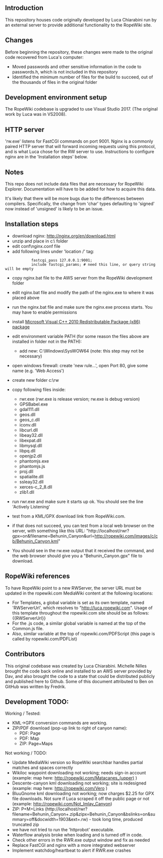 ## Introduction

This repository houses code originally developed by Luca Chiarabini run by an external server to provide additional functionality to the RopeWiki site.

## Changes

Before beginning the repository, these changes were made to the original code recovered from Luca's computer:
* Moved passwords and other sensitive information in the code to passwords.h, which is not included in this repository
* Identified the minimum number of files for the build to succeed, out of the thousands of files in the original folder

## Development environment setup

The RopeWiki codebase is upgraded to use Visual Studio 2017. (The original work by Luca was in VS2008).

## HTTP server

'rw.exe' listens for FastCGI commands on port 9001. Nginx is a commonly paired HTTP server that will forward incoming requests using this protocol, and is what Luca chose for the RW server to use. Instructions to configure nginx are in the 'Installation steps' below.

## Notes

This repo does not include data files that are necessary for RopeWiki Explorer.  Documentation will have to be added for how to acquire this data.

It's likely that there will be more bugs due to the differences between compilers. Specifically, the change from 'char' types defaulting to 'signed' now instead of 'unsigned' is likely to be an issue.

## Installation steps

* download nginx:  http://nginx.org/en/download.html
* unzip and place in c:\ folder
* edit conf\nginx.conf file
* add following lines under 'location /' tag:
```
            fastcgi_pass 127.0.0.1:9001;
            include fastcgi_params; # need this line, or query string will be empty
```

* copy nginx.bat file to the AWS server from the RopeWiki development folder
* edit nginx.bat file and modify the path of the nginx.exe to where it was placed above
* run the nginx.bat file and make sure the nginx.exe process starts. You may have to enable permissions

* install [Microsoft Visual C++ 2010 Redistributable Package (x86) package](https://www.microsoft.com/en-us/download/details.aspx?id=5555)
* edit environment variable PATH (for some reason the files above are installed in folder not in the PATH):
  * add new: C:\Windows\SysWOW64 (note: this step may not be necessary)
* open windows firewall: create 'new rule...', open Port 80, give some name (e.g. 'Web Access')
* create new folder c:\rw
* copy following files inside:
  * rwr.exe  (rwr.exe is release version; rw.exe is debug version)
  * GPSBabel.exe
  * gdal111.dll
  * geos.dll
  * geos_c.dll
  * iconv.dll
  * libcurl.dll
  * libeay32.dll
  * libexpat.dll
  * libmysql.dll
  * libpq.dll
  * openjp2.dll
  * phantomjs.exe
  * phantomjs.js
  * proj.dll
  * spatialite.dll
  * ssleay32.dll
  * xerces-c_2_8.dll
  * zlib1.dll

* run rwr.exe and make sure it starts up ok. You should see the line 'Actively Listening'
* test from a KML/GPX download link from RopeWiki.com.
* if that does not succeed, you can test from a local web browser on the server, with something like this URL: "http://localhost/rwr?gpx=on&filename=Behunin_Canyon&url=http://ropewiki.com/images/c/cb/Behunin_Canyon.kml"
* You should see in the rw.exe output that it received the command, and the web browser should give you a "Behunin_Canyon.gpx" file to download.

## RopeWiki references

To have RopeWiki point to a new RWServer, the server URL must be updated in the ropewiki.com MediaWiki content at the following locations:
  - For Templates, a global variable is set as its own template, named 'RWServerUrl', which resolves to "http://luca.ropewiki.com". Usage of this template throughout the ropewiki.com site should be as follows: {{RWServerUrl}}
  - For the .js code, a similar global variable is named at the top of the Common.js file.
  - Also, similar variable at the top of ropewiki.com/PDFScript (this page is called by ropewiki.com/PDFList)

## Contributors

This original codebase was created by Luca Chiarabini. Michelle Nilles brought the code back online and installed to an AWS server provided by Dav, and also brought the code to a state that could be distributed publicly and published here to Github.  Some of this document attributed to Ben on GitHub was written by Fredrik.

## Development TODO:
Working / Tested:
- KML->GPX conversion commands are working. 
- ZIP/PDF download (pop-up link to right of canyon name):
  - PDF: Page
  - PDF: Map
  - ZIP: Page+Maps

Not working / TODO:
  - Update MediaWiki version so RopeWiki searchbar handles partial matches and spaces correctly
  - Wikiloc waypoint downloading not working; needs sign-in account (example: map here: http://ropewiki.com/Matacanes_(upper) )
  - Descente-canyon kml downloading not working; site is redesigned (example: map here: http://ropewiki.com/Vero )
  - BluuGnome kml downloading not working; now charges $2.25 for GPX file downloads. Not sure if Luca scraped it off the public page or not (example: http://ropewiki.com/Not_Imlay_Canyon)
  - ZIP: P+M+Links (http://localhost/rwr?filename=Behunin_Canyon+.zip&zipx=Behunin_Canyon&bslinks=on&summary=off&docwidth=1903&ext=.rw) - took long time, produced truncated zip
  - we have not tried to run the 'httprobot' executable. 
  - Waterflow analysis broke when loading and is turned off in code.
  - Check other errors in the RWR.exe output window and fix as needed
  - Replace FastCGI and nginx with a more integrated webserver
  - Implement watchdog/heartbeat to alert if RWR.exe crashes
  

